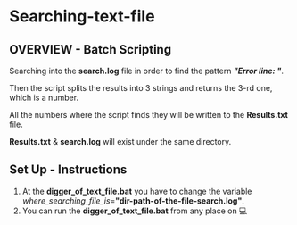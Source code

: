 # Searching-text-file

## OVERVIEW - Batch Scripting 

Searching into the **search.log** file in order to find the pattern **_"Error line: "_**.

Then the script splits the results into 3 strings and returns the 3-rd one, which is a number.

All the numbers where the script finds they will be written to the **Results.txt** file.  

**Results.txt** & **search.log** will exist under the same directory.


## Set Up - Instructions

1. At the **digger_of_text_file.bat** you have to change the variable *where_searching_file_is*=**"dir-path-of-the-file-search.log"**.
2. You can run the **digger_of_text_file.bat** from any place on :computer:

